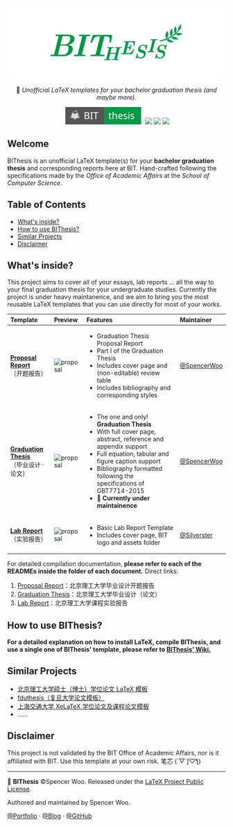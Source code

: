 <div align="center">
  <img src="assets/bithesis_icon.svg" alt="BIThesis Icon">

  📖 *Unofficial LaTeX templates for your bachelor graduation thesis (and maybe more).*

  ![](./assets/bithesis_badge.svg)
  ![](https://flat.badgen.net/badge/compiler/XeLaTeX?color=blue)
  [![](https://flat.badgen.net/github/license/spencerwooo/BIThesis?color=008080)](./LICENSE)
  ![](https://flat.badgen.net/badge/experimental/🚧?color=fce100)
</div>

<h2>Welcome</h2>

BIThesis is an unofficial LaTeX template(s) for your **bachelor graduation thesis** and corresponding reports here at BIT. Hand-crafted following the specifications made by the *Office of Academic Affairs* at the *School of Computer Science*.

<h2>Table of Contents</h2>

- [What's inside?](#whats-inside)
- [How to use BIThesis?](#how-to-use-bithesis)
- [Similar Projects](#similar-projects)
- [Disclaimer](#disclaimer)

## What's inside?

This project aims to cover all of your essays, lab reports ... all the way to your final graduation thesis for your undergraduate studies. Currently the project is under heavy maintanence, and we aim to bring you the most reusable LaTeX templates that you can use directly for most of your works.

| Template                                                            | Preview                                                                                      | Features                                                                                                                                                                                                                                                                                                           | Maintainer                                     |
| :------------------------------------------------------------------ | :------------------------------------------------------------------------------------------- | :----------------------------------------------------------------------------------------------------------------------------------------------------------------------------------------------------------------------------------------------------------------------------------------------------------------- | :--------------------------------------------- |
| **[Proposal Report](./proposal-report)**<br>（开题报告）            | <img src="https://i.loli.net/2020/02/05/HfZUaGqWSjrATbe.png" width="300px" alt="proposal" /> | <ul><li>Graduation Thesis Proposal Report</li><li>Part I of the Graduation Thesis</li><li>Includes cover page and (non-editable) review table</li><li>Includes bibliography and corresponding styles</li></ul>                                                                                                     | [@SpencerWoo](https://github.com/spencerwooo)  |
| **[Graduation Thesis](./graduation-thesis)**<br>（毕业设计 · 论文） | <img src="https://i.loli.net/2020/03/01/hISQql1W6oFgKsC.png" width="300px" alt="proposal" /> | <ul><li>The one and only! **Graduation Thesis**</li><li>With full cover page, abstract, reference and appendix support</li><li>Full equation, tabular and figure caption support</li><li>Bibliography formatted following the specifications of GBT7714-2015</li><li>🚧 **Currently under maintainence**</li></ul> | [@SpencerWoo](https://github.com/spencerwooo)  |
| **[Lab Report](./lab-report)**<br>（实验报告）                      | <img src="https://i.loli.net/2020/02/05/KrVMudJwcbOEj2h.png" width="300px" alt="proposal" /> | <ul><li>Basic Lab Report Template</li><li>Includes cover page, BIT logo and assets folder</li></ul>                                                                                                                                                                                                                | [@Silverster](https://github.com/Silverster98) |

For detailed compilation documentation, **please refer to each of the READMEs inside the folder of each document.** Direct links:

1. [Proposal Report](./proposal-report)：北京理工大学毕业设计开题报告
2. [Graduation Thesis](./graduation-thesis)：北京理工大学毕业设计（论文）
3. [Lab Report](./lab-report)：北京理工大学课程实验报告

## How to use BIThesis?

**For a detailed explanation on how to install LaTeX, compile BIThesis, and use a single one of BIThesis' template, please refer to [BIThesis' Wiki.](https://github.com/spencerwooo/BIThesis/wiki)**

## Similar Projects

- [北京理工大学硕士（博士）学位论文 LaTeX 模板](https://github.com/BIT-thesis/LaTeX-template)
- [fduthesis（复旦大学论文模板）](https://github.com/stone-zeng/fduthesis)
- [上海交通大学 XeLaTeX 学位论文及课程论文模板](https://github.com/sjtug/SJTUThesis)
- ……

## Disclaimer

This project is not validated by the BIT Office of Academic Affairs, nor is it affiliated with BIT. Use this template at your own risk. 笔芯 (´▽`ʃ♡ƪ)

---

📖 **BIThesis** ©Spencer Woo. Released under the [LaTeX Project Public License](LICENSE).

Authored and maintained by Spencer Woo.

[@Portfolio](https://spencerwoo.com/) · [@Blog](https://blog.spencerwoo.com/) · [@GitHub](https://github.com/spencerwooo)
